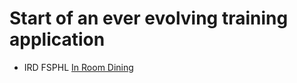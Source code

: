 # Start of an ever evolving training application
- IRD FSPHL
[In Room Dining](https://in-room-dining.com)

